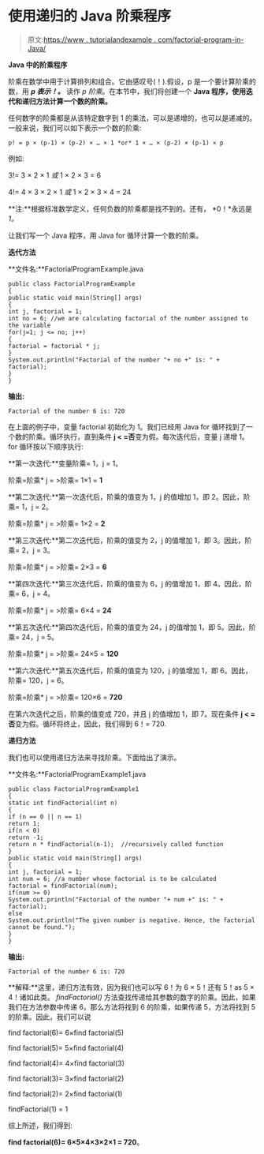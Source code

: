 # 使用递归的 Java 阶乘程序

> 原文:[https://www . tutorialandexample . com/factorial-program-in-Java/](https://www.tutorialandexample.com/factorial-program-in-java/)

**Java 中的阶乘程序**

阶乘在数学中用于计算排列和组合。它由感叹号(！).假设，p 是一个要计算阶乘的数，用 ***p 表示！。*** 读作 *p 阶乘*。在本节中，我们将创建一个 **Java 程序，使用迭代和递归方法计算一个数的阶乘。**

任何数字的阶乘都是从该特定数字到 1 的乘法，可以是递增的，也可以是递减的。一般来说，我们可以如下表示一个数的阶乘:

```
p! = p × (p-1) × (p-2) × … × 1 *or* 1 × … × (p-2) × (p-1) × p
```

例如:

3!= 3 × 2 × 1 *或* 1 × 2 × 3 = 6

4!= 4 × 3 × 2 × 1 *或* 1 × 2 × 3 × 4 = 24

**注:**根据标准数学定义，任何负数的阶乘都是找不到的。还有， *0！*永远是 *1。*

让我们写一个 Java 程序，用 Java for 循环计算一个数的阶乘。

**迭代方法**

**文件名:**FactorialProgramExample.java

```
public class FactorialProgramExample
{
public static void main(String[] args)
{
int j, factorial = 1; 
int no = 6; //we are calculating factorial of the number assigned to the variable   
for(j=1; j <= no; j++)
{   
factorial = factorial * j;   
}   
System.out.println("Factorial of the number "+ no +" is: " + factorial);
}
}
```

**输出:**

```
Factorial of the number 6 is: 720
```

在上面的例子中，变量 factorial 初始化为 1。我们已经用 Java for 循环找到了一个数的阶乘。循环执行，直到条件 **j < =否**变为假。每次迭代后，变量 j 递增 1。for 循环按以下顺序执行:

**第一次迭代:**变量阶乘= 1，j = 1。

阶乘=阶乘* j = >阶乘= 1×1 = **1**

**第二次迭代:**第一次迭代后，阶乘的值变为 1，j 的值增加 1，即 2。因此，阶乘= 1，j = 2。

阶乘=阶乘* j = >阶乘= 1×2 = **2**

**第三次迭代:**第二次迭代后，阶乘的值变为 2，j 的值增加 1，即 3。因此，阶乘= 2，j = 3。

阶乘=阶乘* j = >阶乘= 2×3 = **6**

**第四次迭代:**第三次迭代后，阶乘的值变为 6，j 的值增加 1，即 4。因此，阶乘= 6，j = 4。

阶乘=阶乘* j = >阶乘= 6×4 = **24**

**第五次迭代:**第四次迭代后，阶乘的值变为 24，j 的值增加 1，即 5。因此，阶乘= 24，j = 5。

阶乘=阶乘* j = >阶乘= 24×5 = **120**

**第六次迭代:**第五次迭代后，阶乘的值变为 120，j 的值增加 1，即 6。因此，阶乘= 120，j = 6。

阶乘=阶乘* j = >阶乘= 120×6 = **720**

在第六次迭代之后，阶乘的值变成 720，并且 j 的值增加 1，即 7。现在条件 **j < =否**变为假。循环将终止，因此，我们得到 6！= 720.

**递归方法**

我们也可以使用递归方法来寻找阶乘。下面给出了演示。

**文件名:**FactorialProgramExample1.java

```
public class FactorialProgramExample1
{
static int findFactorial(int n)
{
if (n == 0 || n == 1)
return 1;
if(n < 0)
return -1;
return n * findFactorial(n-1);  //recursively called function
}
public static void main(String[] args)
{
int j, factorial = 1; 
int num = 6; //a number whose factorial is to be calculated   
factorial = findFactorial(num);  
if(num >= 0)
System.out.println("Factorial of the number "+ num +" is: " + factorial);
else
System.out.println("The given number is negative. Hence, the factorial cannot be found.");
}
}
```

**输出:**

```
Factorial of the number 6 is: 720
```

**解释:**这里，递归方法有效，因为我们也可以写 6！为 6 × 5！还有 5！as 5 × 4！诸如此类。 *findFactorial()* 方法查找传递给其参数的数字的阶乘。因此，如果我们在方法参数中传递 6，那么方法将找到 6 的阶乘，如果传递 5，方法将找到 5 的阶乘。因此，我们可以说

find factorial(6)= 6×find factorial(5)

find factorial(5)= 5×find factorial(4)

find factorial(4)= 4×find factorial(3)

find factorial(3)= 3×find factorial(2)

find factorial(2)= 2×find factorial(1)

findFactorial(1) = 1

综上所述，我们得到:

**find factorial(6)= 6×5×4×3×2×1 = 720**。